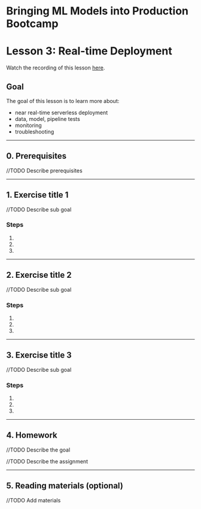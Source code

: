 # Bringing ML Models into Production Bootcamp
# Lesson 3: Real-time Deployment

Watch the recording of this lesson [here](https://youtu.be/O7hfLDMizyA).

## Goal

The goal of this lesson is to learn more about:
- near real-time serverless deployment
- data, model, pipeline tests
- monitoring
- troubleshooting

---

## 0. Prerequisites

//TODO Describe prerequisites

---
## 1. Exercise title 1

//TODO Describe sub goal

### Steps

1.
2.
3.

---
## 2. Exercise title 2

//TODO Describe sub goal
### Steps

1.
2.
3.

---
## 3. Exercise title 3

//TODO Describe sub goal

### Steps

1.
2.
3.

---
## 4. Homework

//TODO Describe the goal

//TODO Describe the assignment

---
## 5. Reading materials (optional)

//TODO Add materials
